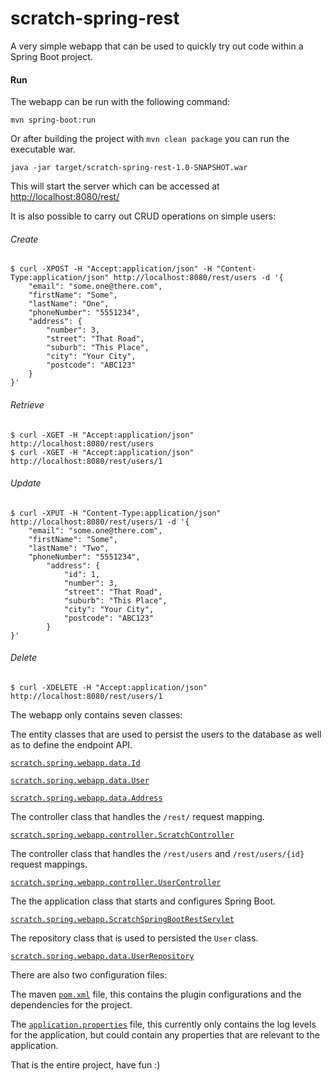 scratch-spring-rest
==============

A very simple webapp that can be used to quickly try out code within a Spring Boot project.

#### Run

The webapp can be run with the following command:

    mvn spring-boot:run

Or after building the project with `mvn clean package` you can run the executable war.

    java -jar target/scratch-spring-rest-1.0-SNAPSHOT.war

This will start the server which can be accessed at [http://localhost:8080/rest/](http://localhost:8080/rest/ "scratch-spring-rest")

It is also possible to carry out CRUD operations on simple users:

###### Create
    $ curl -XPOST -H "Accept:application/json" -H "Content-Type:application/json" http://localhost:8080/rest/users -d '{
        "email": "some.one@there.com",
        "firstName": "Some",
        "lastName": "One",
        "phoneNumber": "5551234",
        "address": {
            "number": 3,
            "street": "That Road",
            "suburb": "This Place",
            "city": "Your City",
            "postcode": "ABC123"
        }
    }'

###### Retrieve
    $ curl -XGET -H "Accept:application/json" http://localhost:8080/rest/users
    $ curl -XGET -H "Accept:application/json" http://localhost:8080/rest/users/1

###### Update
    $ curl -XPUT -H "Content-Type:application/json" http://localhost:8080/rest/users/1 -d '{
        "email": "some.one@there.com",
        "firstName": "Some",
        "lastName": "Two",
        "phoneNumber": "5551234",
            "address": {
                "id": 1,
                "number": 3,
                "street": "That Road",
                "suburb": "This Place",
                "city": "Your City",
                "postcode": "ABC123"
            }
    }'

###### Delete
    $ curl -XDELETE -H "Accept:application/json" http://localhost:8080/rest/users/1


The  webapp only contains seven classes:

The entity classes that are used to persist the users to the database as well as to define the endpoint API.

[`scratch.spring.webapp.data.Id`](https://github.com/karlbennett/scratch-spring-webapp/tree/vanila-spring-boot/src/main/java/scratch/spring/webapp/data/Id.java "Id")

[`scratch.spring.webapp.data.User`](https://github.com/karlbennett/scratch-spring-webapp/tree/vanila-spring-boot/src/main/java/scratch/spring/webapp/data/User.java "User")

[`scratch.spring.webapp.data.Address`](https://github.com/karlbennett/scratch-spring-webapp/tree/vanila-spring-boot/src/main/java/scratch/spring/webapp/data/Address.java "Address")

The controller class that handles the `/rest/` request mapping.

[`scratch.spring.webapp.controller.ScratchController`](https://github.com/karlbennett/scratch-spring-webapp/tree/vanila-spring-boot/src/main/java/scratch/spring/webapp/controller/ScratchController.java "ScratchController")

The controller class that handles the `/rest/users` and `/rest/users/{id}` request mappings.

[`scratch.spring.webapp.controller.UserController`](https://github.com/karlbennett/scratch-spring-webapp/tree/vanila-spring-boot/src/main/java/scratch/spring/webapp/controller/UserController.java "UserController")

The the application class that starts and configures Spring Boot.

[`scratch.spring.webapp.ScratchSpringBootRestServlet`](https://github.com/karlbennett/scratch-spring-webapp/tree/vanila-spring-boot/src/main/java/scratch/spring/webapp/ScratchSpringBootRestServlet.java "Application")

The repository class that is used to persisted the `User` class.

[`scratch.spring.webapp.data.UserRepository`](https://github.com/karlbennett/scratch-spring-webapp/tree/vanila-spring-boot/src/main/java/scratch/spring/webapp/data/UserRepository.java "UserRepository")

There are also two configuration files:

The maven [`pom.xml`](https://github.com/karlbennett/scratch-spring-webapp/tree/vanila-spring-boot/pom.xml "pom.xml") file, this contains the plugin configurations and the dependencies for the project.

The [`application.properties`](https://github.com/karlbennett/scratch-spring-webapp/tree/vanila-spring-boot/src/main/resources/application.properties "application.properties") file, this currently only contains the log levels for the application, but could contain any properties that are relevant to the application.

That is the entire project, have fun :)
